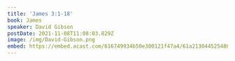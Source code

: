 ```yaml
---
title: 'James 3:1-18'
book: James
speaker: David Gibson
postDate: 2021-11-08T11:08:03.829Z
image: /img/David-Gibson.png
embed: https://embed.acast.com/616749934b50e300121f47a4/61a21304452548001aaef31e?theme=light&subscribe=false
---
```

